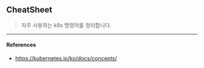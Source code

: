 ## CheatSheet

> 자주 사용하는 k8s 명령어를 정리합니다.







----

#### References

- https://kubernetes.io/ko/docs/concepts/